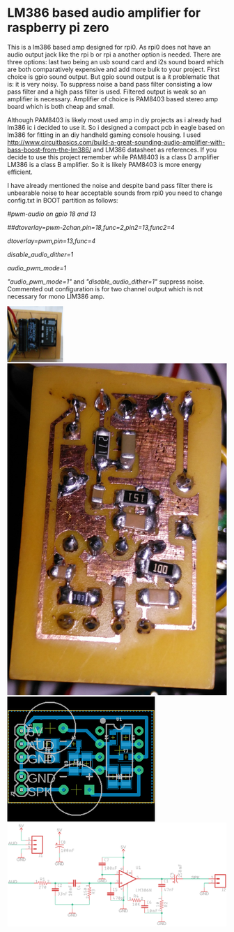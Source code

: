 # LM386 based audio amplifier for raspberry pi zero


This is a lm386 based amp designed for rpi0. As rpi0 does not have an audio output jack like the rpi b or rpi a another option is needed. There are three options: last two being an usb sound card and i2s sound board which are both comparatively expensive and add more bulk to your project. First choice is gpio sound output. But gpio sound output is a it problematic that is: it is very noisy. To suppress noise a band pass filter consisting a low pass filter and a high pass filter is used. Filtered output is weak so an amplifier is necessary. Amplifier of choice is PAM8403 based stereo amp board which is both cheap and small. 

Although PAM8403 is likely most used amp in diy projects as i already had lm386 ic i decided to use it. So i designed a compact pcb in eagle based on lm386 for fitting in an diy handheld gaming console housing. I used http://www.circuitbasics.com/build-a-great-sounding-audio-amplifier-with-bass-boost-from-the-lm386/ and LM386 datasheet as references. If you decide to use this project remember while PAM8403 is a class D amplifier LM386 is a class B amplifier. So it is likely PAM8403 is more energy efficient.

I have already mentioned the noise and despite band pass filter there is unbearable noise to hear acceptable sounds from rpi0 you need to change config.txt in BOOT partition as follows:


<i>#pwm-audio on gpio 18 and 13</i>

<i>##dtoverlay=pwm-2chan,pin=18,func=2,pin2=13,func2=4</i>

<i>dtoverlay=pwm,pin=13,func=4</i>

<i>disable_audio_dither=1</i>

<i>audio_pwm_mode=1</i>


<i>"audio_pwm_mode=1"</i> and <i>"disable_audio_dither=1"</i> suppress noise. Commented out configuration is for two channel output which is not necessary for mono LİM386 amp.

<img src="/resim2.jpg" alt="lm386 amp top side" style="width:128px;height:128px;">

<img src="/resim3.jpg" alt="lm386 amp bottom side">

<img src="/pcb.png" alt="pcb design">

<img src="/schematic.png" alt="schematic">
